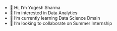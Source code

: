 - 👋 Hi, I’m Yogesh Sharma
- 👀 I’m interested in Data Analytics
- 🌱 I’m currently learning Data Science Dmain
- 💞️ I’m looking to collaborate on Summer Internship

<!---
mryogeshjoshi/mryogeshjoshi is a ✨ special ✨ repository because its `README.md` (this file) appears on your GitHub profile.
You can click the Preview link to take a look at your changes.
--->
